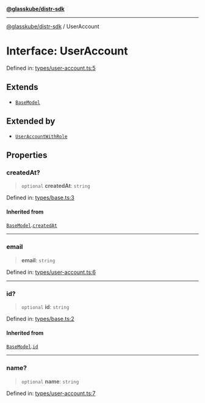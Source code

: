 [**@glasskube/distr-sdk**](../README.md)

---

[@glasskube/distr-sdk](../README.md) / UserAccount

# Interface: UserAccount

Defined in: [types/user-account.ts:5](https://github.com/glasskube/distr/blob/6a35007de6a2b1a70636ce4347f91486536bfef5/sdk/js/src/types/user-account.ts#L5)

## Extends

- [`BaseModel`](BaseModel.md)

## Extended by

- [`UserAccountWithRole`](UserAccountWithRole.md)

## Properties

### createdAt?

> `optional` **createdAt**: `string`

Defined in: [types/base.ts:3](https://github.com/glasskube/distr/blob/6a35007de6a2b1a70636ce4347f91486536bfef5/sdk/js/src/types/base.ts#L3)

#### Inherited from

[`BaseModel`](BaseModel.md).[`createdAt`](BaseModel.md#createdat)

---

### email

> **email**: `string`

Defined in: [types/user-account.ts:6](https://github.com/glasskube/distr/blob/6a35007de6a2b1a70636ce4347f91486536bfef5/sdk/js/src/types/user-account.ts#L6)

---

### id?

> `optional` **id**: `string`

Defined in: [types/base.ts:2](https://github.com/glasskube/distr/blob/6a35007de6a2b1a70636ce4347f91486536bfef5/sdk/js/src/types/base.ts#L2)

#### Inherited from

[`BaseModel`](BaseModel.md).[`id`](BaseModel.md#id)

---

### name?

> `optional` **name**: `string`

Defined in: [types/user-account.ts:7](https://github.com/glasskube/distr/blob/6a35007de6a2b1a70636ce4347f91486536bfef5/sdk/js/src/types/user-account.ts#L7)
